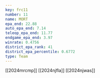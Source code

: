 ```yaml
---
key: frc11
number: 11
name: MORT
epa_end: 22.88
auto_epa_end: 7.14
teleop_epa_end: 11.77
endgame_epa_end: 3.97
winrate: 0.4756
district_epa_rank: 41
district_epa_percentile: 0.6772
type: Team
---
```

[[2024mrcmp]]
[[2024njfla]]
[[2024njwas]]
